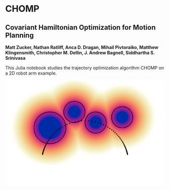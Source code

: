 # CHOMP
## Covariant Hamiltonian Optimization for Motion Planning
**Matt Zucker, Nathan Ratliff, Anca D. Dragan, Mihail Pivtoraiko, Matthew Klingensmith,
Christopher M. Dellin, J. Andrew Bagnell, Siddhartha S. Srinivasa**

This Julia notebook studies the trajectory optimization algorithm CHOMP on a 2D robot arm example.

![](chomp.gif)
